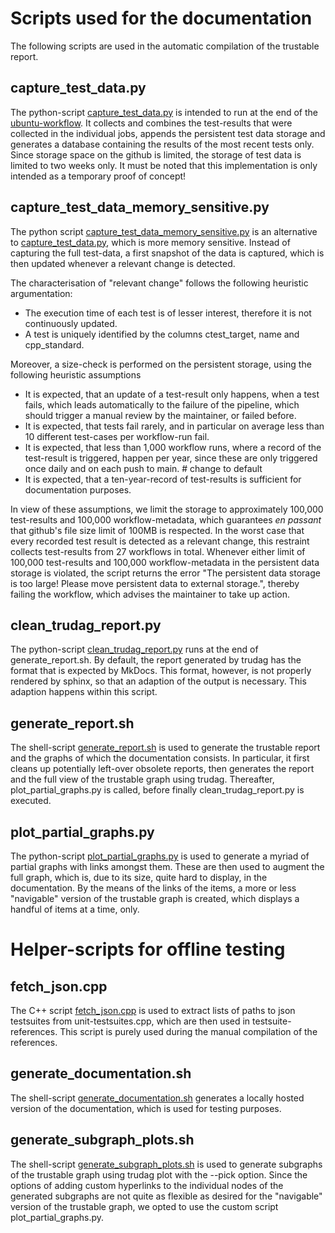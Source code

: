 # Scripts used for the documentation

The following scripts are used in the automatic compilation of the trustable report.

## capture_test_data.py

The python-script [capture_test_data.py](capture_test_data.py) is intended to run at the end of the [ubuntu-workflow](../../.github/workflows/ubuntu.yml). It collects and combines the test-results that were collected in the individual jobs, appends the persistent test data storage and generates a database containing the results of the most recent tests only. Since storage space on the github is limited, the storage of test data is limited to two weeks only. It must be noted that this implementation is only intended as a temporary proof of concept!

## capture_test_data_memory_sensitive.py

The python script [capture_test_data_memory_sensitive.py](capture_test_data_memory_sensitive.py) is an alternative to [capture_test_data.py](capture_test_data.py), which is more memory sensitive. 
Instead of capturing the full test-data, a first snapshot of the data is captured, which is then updated whenever a relevant change is detected.

The characterisation of "relevant change" follows the following heuristic argumentation: 

* The execution time of each test is of lesser interest, therefore it is not continuously updated.
* A test is uniquely identified by the columns ctest_target, name and cpp_standard.

Moreover, a size-check is performed on the persistent storage, using the following heuristic assumptions 

* It is expected, that an update of a test-result only happens, when a test fails, which leads automatically to the failure of the pipeline, which should trigger a manual review by the maintainer, or failed before.
* It is expected, that tests fail rarely, and in particular on average less than 10 different test-cases per workflow-run fail.
* It is expected, that less than 1,000 workflow runs, where a record of the test-result is triggered, happen per year, since these are only triggered once daily and on each push to main. # change to default 
* It is expected, that a ten-year-record of test-results is sufficient for documentation purposes.

In view of these assumptions, we limit the storage to approximately 100,000 test-results and 100,000 workflow-metadata, which guarantees *en passant* that github's file size limit of 100MB is respected.
In the worst case that every recorded test result is detected as a relevant change, this restraint collects test-results from 27 workflows in total.
Whenever either limit of 100,000 test-results and 100,000 workflow-metadata in the persistent data storage is violated, the script returns the error "The persistent data storage is too large! Please move persistent data to external storage.", thereby failing the workflow, which advises the maintainer to take up action.

## clean_trudag_report.py

The python-script [clean_trudag_report.py](clean_trudag_report.py) runs at the end of generate_report.sh.
By default, the report generated by trudag has the format that is expected by MkDocs.
This format, however, is not properly rendered by sphinx, so that an adaption of the output is necessary.
This adaption happens within this script.

## generate_report.sh

The shell-script [generate_report.sh](generate_report.sh) is used to generate the trustable report and the graphs of which the documentation consists.
In particular, it first cleans up potentially left-over obsolete reports, then generates the report and the full view of the trustable graph using trudag.
Thereafter, plot_partial_graphs.py is called, before finally clean_trudag_report.py is executed.

## plot_partial_graphs.py

The python-script [plot_partial_graphs.py](plot_partial_graphs.py) is used to generate a myriad of partial graphs with links amongst them.
These are then used to augment the full graph, which is, due to its size, quite hard to display, in the documentation.
By the means of the links of the items, a more or less \"navigable\" version of the trustable graph is created, which displays a handful of items at a time, only.

# Helper-scripts for offline testing

## fetch_json.cpp

The C++ script [fetch_json.cpp](fetch_json.cpp) is used to extract lists of paths to json testsuites from unit-testsuites.cpp, which are then used in testsuite-references. This script is purely used during the manual compilation of the references.

## generate_documentation.sh

The shell-script [generate_documentation.sh](generate_documentation.sh) generates a locally hosted version of the documentation, which is used for testing purposes.

## generate_subgraph_plots.sh

The shell-script [generate_subgraph_plots.sh](generate_subgraph_plots.sh) is used to generate subgraphs of the trustable graph using trudag plot with the --pick option. 
Since the options of adding custom hyperlinks to the individual nodes of the generated subgraphs are not quite as flexible as desired for the \"navigable\" version of the trustable graph, we opted to use the custom script plot_partial_graphs.py.
